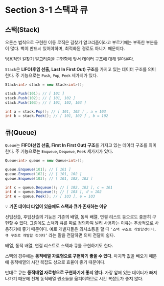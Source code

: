 # Section 3-1 스택과 큐
## 스택(Stack)

오른손 법칙으로 구현한 이동 로직은 길찾기 알고리즘이라고 부르기에는 부족한 부분들이 많다. 벽이 반드시 있어야하며, 최적화된 경로도 아니기 때문이다. 

범용적인 길찾기 알고리즘을 구현함에 앞서 데이터 구조에 대해 알아본다.

`Stack`은 **LIFO(후임 선출, Last In First Out) 구조**를 가지고 있는 데이터 구조를 의미한다. 주 기능으로는 `Push`, `Pop`, `Peek` 세가지가 있다.

```csharp
Stack<int> stack = new Stack<int>();

stack.Push(101); // [ 101 ]
stack.Push(102); // [ 101, 102 ]
stack.Push(103); // [ 101, 102, 103 ]

int a = stack.Pop(); // [ 101, 102 ] , a = 103 
int b = stack.Peek(); // [ 101, 102 ] , b = 102
```

## 큐(Queue)


`Queue`는 **FIFO(선입 선출, First In First Out) 구조**를 가지고 있는 데이터 구조를 의미한다. 주 기능으로는 `Enqueue`, `Dequeue`, `Peek` 세가지가 있다.

```csharp
Queue<int> queue = new Queue<int>();

queue.Enqueue(101); // [ 101 ]
queue.Enqueue(102); // [ 101, 102 ]
queue.Enqueue(103); // [ 101, 102, 103 ]

int c = queue.Dequeue(); // [ 102, 103 ], c = 101
int d = queue.Dequeue(); // [ 103 ], d = 102
int e = queue.Peek(); // [ 103 ], e = 103
```

💡 **기존 데이터 타입이 있음에도 스택과 큐가 존재하는 이유**

선입선출, 후입선출의 기능은 기존의 배열, 동적 배열, 연결 리스트 등으로도 충분히 구현할 수 있다. 그럼에도 스택과 큐를 따로 정의하여 널리 사용하는 이유는 추상적으로 사용하기에 좋기 때문이다. 예로 개발자들은 의사소통을 할 때 `‘스택 구조로 개발할것이다, 큐 구조로 개발할 것이다’` 라는 말을 전달하면 의미 전달이 쉽다.

배열, 동적 배열, 연결 리스트로 스택과 큐를 구현하기도 한다. 

스택의 경우에는 **동적배열 자료형으로 구현하기 좋을 수 있다.** 마지막 값을 빼오기 때문에 동적배열의 시간 복잡도 상으로 효율이 좋기 때문이다.

반대로 큐는 **동적배열 자료형으로 구현하기에 좋지 않다.** 가장 앞에 있는 데이터가 빠져나가기 때문에 전체 동적배열 원소들을 옮겨야하므로 시간 복잡도가 좋지 않다.
